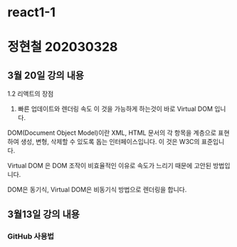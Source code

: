 # react1-1



# 정현철 202030328


## 3월 20일 강의 내용
1.2 리액트의 장점
1. 빠른 업데이트와 렌더링 속도
이 것을 가능하게 하는것이 바로 Virtual DOM 입니다.

DOM(Document Object Model)이란 XML, HTML 문서의 각 항목을 계층으로 표현하여 생성, 변형, 삭제할 수 있도록 돕는 인터페이스입니다. 이 것은 W3C의 표준입니다.

Virtual DOM 은 DOM 조작이 비효율적인 이유로 속도가 느리기 때문에 고안된 방법입니다.

DOM은 동기식, Virtual DOM은 비동기식 방법으로 렌더링을 합니다.

## 3월13일 강의 내용
### GitHub 사용법
